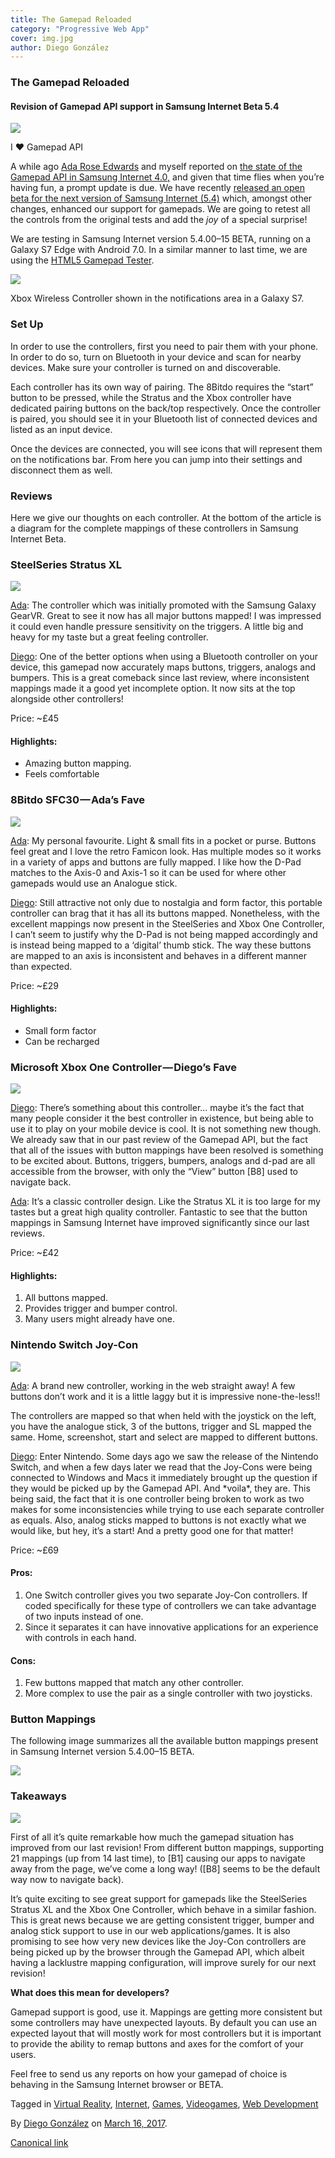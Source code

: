 ```yaml
---
title: The Gamepad Reloaded
category: "Progressive Web App"
cover: img.jpg
author: Diego González
---
```


### The Gamepad Reloaded

#### Revision of Gamepad API support in Samsung Internet Beta 5.4

![](https://cdn-images-1.medium.com/max/1000/1*Py918lrnlVHU7xAfK18iiA.png)

I ❤ Gamepad API

A while ago [Ada Rose Edwards](https://medium.com/u/c2890cdd7a64) and myself reported on [the state of the Gamepad API in Samsung Internet 4.0,](https://medium.com/samsung-internet-dev/ready-set-gamepad-27ab8d1d25e6#.24w6gaf9b) and given that time flies when you’re having fun, a prompt update is due. We have recently [released an open beta for the next version of Samsung Internet (5.4)](https://medium.com/samsung-internet-dev/samsung-internet-beta-now-available-without-sign-up-e0d5d4010838#.h0p1rhinm) which, amongst other changes, enhanced our support for gamepads. We are going to retest all the controls from the original tests and add the _joy_ of a special surprise!

We are testing in Samsung Internet version 5.4.00–15 BETA, running on a Galaxy S7 Edge with Android 7.0. In a similar manner to last time, we are using the [HTML5 Gamepad Tester](http://html5gamepad.com/).

![](https://cdn-images-1.medium.com/max/600/1*dMqji-KbBC-beaxzpBXUEg.png)

Xbox Wireless Controller shown in the notifications area in a Galaxy S7.

### Set Up

In order to use the controllers, first you need to pair them with your phone. In order to do so, turn on Bluetooth in your device and scan for nearby devices. Make sure your controller is turned on and discoverable.

Each controller has its own way of pairing. The 8Bitdo requires the “start” button to be pressed, while the Stratus and the Xbox controller have dedicated pairing buttons on the back/top respectively. Once the controller is paired, you should see it in your Bluetooth list of connected devices and listed as an input device.

Once the devices are connected, you will see icons that will represent them on the notifications bar. From here you can jump into their settings and disconnect them as well.

### Reviews

Here we give our thoughts on each controller. At the bottom of the article is a diagram for the complete mappings of these controllers in Samsung Internet Beta.

### SteelSeries Stratus XL

![](https://cdn-images-1.medium.com/max/600/1*GH4zpNRnFZojE70QzaVK5w.png)

[Ada](https://medium.com/u/c2890cdd7a64): The controller which was initially promoted with the Samsung Galaxy GearVR. Great to see it now has all major buttons mapped! I was impressed it could even handle pressure sensitivity on the triggers. A little big and heavy for my taste but a great feeling controller.

[Diego](https://medium.com/u/33cea791460a): One of the better options when using a Bluetooth controller on your device, this gamepad now accurately maps buttons, triggers, analogs and bumpers. This is a great comeback since last review, where inconsistent mappings made it a good yet incomplete option. It now sits at the top alongside other controllers!

Price: ~£45

#### Highlights:

*   Amazing button mapping.
*   Feels comfortable

### 8Bitdo SFC30 — Ada’s Fave

![](https://cdn-images-1.medium.com/max/600/1*PLn3kEWTTk_ABwEIyEZR4g.png)

[Ada](https://medium.com/u/c2890cdd7a64): My personal favourite. Light & small fits in a pocket or purse. Buttons feel great and I love the retro Famicon look. Has multiple modes so it works in a variety of apps and buttons are fully mapped. I like how the D-Pad matches to the Axis-0 and Axis-1 so it can be used for where other gamepads would use an Analogue stick.

[Diego](https://medium.com/u/33cea791460a): Still attractive not only due to nostalgia and form factor, this portable controller can brag that it has all its buttons mapped. Nonetheless, with the excellent mappings now present in the SteelSeries and Xbox One Controller, I can’t seem to justify why the D-Pad is not being mapped accordingly and is instead being mapped to a ‘digital’ thumb stick. The way these buttons are mapped to an axis is inconsistent and behaves in a different manner than expected.

Price: ~£29

#### Highlights:

*   Small form factor
*   Can be recharged

### Microsoft Xbox One Controller — Diego’s Fave

![](https://cdn-images-1.medium.com/max/600/1*YDsuVAM84-Tc7jyxN8o5Jw.png)

[Diego](https://medium.com/u/33cea791460a): There’s something about this controller… maybe it’s the fact that many people consider it the best controller in existence, but being able to use it to play on your mobile device is cool. It is not something new though. We already saw that in our past review of the Gamepad API, but the fact that all of the issues with button mappings have been resolved is something to be excited about. Buttons, triggers, bumpers, analogs and d-pad are all accessible from the browser, with only the “View” button \[B8\] used to navigate back.

[Ada](https://medium.com/u/c2890cdd7a64): It’s a classic controller design. Like the Stratus XL it is too large for my tastes but a great high quality controller. Fantastic to see that the button mappings in Samsung Internet have improved significantly since our last reviews.

Price: ~£42

#### Highlights:

1.  All buttons mapped.
2.  Provides trigger and bumper control.
3.  Many users might already have one.

### Nintendo Switch Joy-Con

![](https://cdn-images-1.medium.com/max/600/1*Sf4TLMwhfzoaBWUMJ2rv_Q.png)

[Ada](https://medium.com/u/c2890cdd7a64): A brand new controller, working in the web straight away! A few buttons don’t work and it is a little laggy but it is impressive none-the-less!!

The controllers are mapped so that when held with the joystick on the left, you have the analogue stick, 3 of the buttons, trigger and SL mapped the same. Home, screenshot, start and select are mapped to different buttons.

[Diego](https://medium.com/u/33cea791460a): Enter Nintendo. Some days ago we saw the release of the Nintendo Switch, and when a few days later we read that the Joy-Cons were being connected to Windows and Macs it immediately brought up the question if they would be picked up by the Gamepad API. And \*voila\*, they are. This being said, the fact that it is one controller being broken to work as two makes for some inconsistencies while trying to use each separate controller as equals. Also, analog sticks mapped to buttons is not exactly what we would like, but hey, it’s a start! And a pretty good one for that matter!

Price: ~£69

#### Pros:

1.  One Switch controller gives you two separate Joy-Con controllers. If coded specifically for these type of controllers we can take advantage of two inputs instead of one.
2.  Since it separates it can have innovative applications for an experience with controls in each hand.

#### Cons:

1.  Few buttons mapped that match any other controller.
2.  More complex to use the pair as a single controller with two joysticks.

### Button Mappings

The following image summarizes all the available button mappings present in Samsung Internet version 5.4.00–15 BETA.

![](https://cdn-images-1.medium.com/max/1000/1*5wIN3eXNctXqGXsErjT3OA.png)

### Takeaways

![](https://cdn-images-1.medium.com/max/800/1*STWtCFunnRFaNAhoNIZ4OA.png)

First of all it’s quite remarkable how much the gamepad situation has improved from our last revision! From different button mappings, supporting 21 mappings (up from 14 last time), to \[B1\] causing our apps to navigate away from the page, we’ve come a long way! (\[B8\] seems to be the default way now to navigate back).

It’s quite exciting to see great support for gamepads like the SteelSeries Stratus XL and the Xbox One Controller, which behave in a similar fashion. This is great news because we are getting consistent trigger, bumper and analog stick support to use in our web applications/games. It is also promising to see how very new devices like the Joy-Con controllers are being picked up by the browser through the Gamepad API, which albeit having a lacklustre mapping configuration, will improve surely for our next revision!

**What does this mean for developers?**

Gamepad support is good, use it. Mappings are getting more consistent but some controllers may have unexpected layouts. By default you can use an expected layout that will mostly work for most controllers but it is important to provide the ability to remap buttons and axes for the comfort of your users.

Feel free to send us any reports on how your gamepad of choice is behaving in the Samsung Internet browser or BETA.

Tagged in [Virtual Reality](https://medium.com/tag/virtual-reality), [Internet](https://medium.com/tag/internet), [Games](https://medium.com/tag/games), [Videogames](https://medium.com/tag/videogames), [Web Development](https://medium.com/tag/web-development)

By [Diego González](https://medium.com/@diekus) on [March 16, 2017](https://medium.com/p/5ba866770003).

[Canonical link](https://medium.com/@diekus/the-gamepad-reloaded-5ba866770003)
